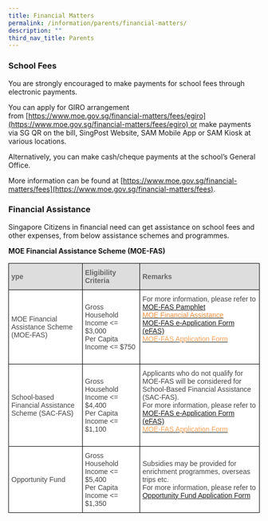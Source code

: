 ```yaml
---
title: Financial Matters
permalink: /information/parents/financial-matters/
description: ""
third_nav_title: Parents
---
```

### **School Fees**


You are strongly encouraged to make payments for school fees through electronic payments.

You can apply for GIRO arrangement from [https://www.moe.gov.sg/financial-matters/fees/egiro](https://www.moe.gov.sg/financial-matters/fees/egiro) or make payments via SG QR on the bill, SingPost Website, SAM Mobile App or SAM Kiosk at various locations.

Alternatively, you can make cash/cheque payments at the school’s General Office.

More information can be found at [https://www.moe.gov.sg/financial-matters/fees](https://www.moe.gov.sg/financial-matters/fees).

  

### **Financial Assistance**

Singapore Citizens in financial need can get assistance on school fees and other expenses, from below assistance schemes and programmes.  

**MOE Financial Assistance Scheme (MOE-FAS)**

<style type="text/css">
.tg  {border-collapse:collapse;border-spacing:0;}
.tg td{border-color:black;border-style:solid;border-width:1px;font-family:Arial, sans-serif;font-size:14px;
  overflow:hidden;padding:10px 5px;word-break:normal;}
.tg th{border-color:black;border-style:solid;border-width:1px;font-family:Arial, sans-serif;font-size:14px;
  font-weight:normal;overflow:hidden;padding:10px 5px;word-break:normal;}
.tg .tg-fwnj{background-color:#FFF;color:#454545;text-align:left;vertical-align:top}
.tg .tg-f8vp{background-color:#DDD;color:#666;font-weight:bold;text-align:left;vertical-align:middle}
.tg .tg-sdzj{background-color:#FFF;color:#454545;text-align:left;vertical-align:middle}
</style>
<table class="tg">
<thead>
  <tr>
    <th class="tg-f8vp"><span style="color:#666;background-color:#DDD">ype</span></th>
    <th class="tg-f8vp"><span style="color:#666;background-color:#DDD">Eligibility Criteria</span></th>
    <th class="tg-f8vp"><span style="color:#666;background-color:#DDD">Remarks</span></th>
  </tr>
</thead>
<tbody>
  <tr>
    <td class="tg-sdzj">MOE Financial Assistance Scheme <br>(MOE-FAS)<br></td>
    <td class="tg-sdzj">Gross Household Income &lt;= $3,000<br>Per Capita Income &lt;= $750<br></td>
    <td class="tg-sdzj">For more information, please refer to <br><a href="/files/MOE%20FAS%20pamphlet%202023.pdf">MOE-FAS Pamphlet</a><br><a href="https://www.moe.gov.sg/financial-matters/financial-assistance"><span style="text-decoration:none;color:#EC8D3C">MOE Financial Assistance</span></a> <br><a href="https://go.gov.sg/moe-efas">MOE-FAS e-Application Form (eFAS)</a><br><a href="/files/FAS%20Application%20Form%202023.pdf"><span style="text-decoration:none;color:#FAA156">MOE-FAS Application Form</span></a><br><br><br></td>
  </tr>
  <tr>
    <td class="tg-sdzj">School-based Financial Assistance Scheme (SAC-FAS)<br></td>
    <td class="tg-sdzj">Gross Household Income &lt;= $4,400<br>Per Capita Income &lt;= $1,100<br></td>
    <td class="tg-sdzj">Applicants who do not qualify for MOE-FAS will be considered for School-Based Financial Assistance (SAC-FAS).<br>For more information, please refer to <br><a href="https://go.gov.sg/moe-efas">MOE-FAS e-Application Form (eFAS)</a><br><a href="/files/FAS%20Application%20Form%202023.pdf"><span style="text-decoration:none;color:#FAA156">MOE-FAS Application Form</span></a><br><br></td>
  </tr>
  <tr>
    <td class="tg-sdzj">Opportunity Fund </td>
    <td class="tg-fwnj">Gross Household Income &lt;= $5,400<br>Per Capita Income &lt;= $1,350<br></td>
    <td class="tg-sdzj">Subsidies may be provided for enrichment programmes, overseas trips etc.<br>For more information, please refer to <br><a href="/files/Application_for_OF_Subsidy%2021%20Oct%202022.pdf">Opportunity Fund Application Form</a></td>
  </tr>
</tbody>
</table>